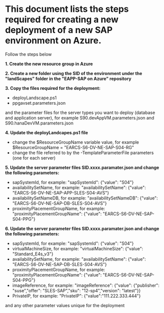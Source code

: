 # This document lists the steps required for creating a new deployment of a new SAP environment on Azure.

Follow the steps below

**1. Create the new resource group in Azure**

**2. Create a new folder using the SID of the environment under the "landScapes" folder in the "EAPP-SAP on Azure" repository**

**3. Copy the files required for the deployment:**
- deployLandscape.ps1
- ppgavset.parameters.json

and the parameter files for the server types you want to deploy (database and application server), for example S90.devAppVM.parameters.json and S90.hanaDevVM.parameters.json

**4. Update the deployLandcapes.ps1 file** 

- change the $ResourceGroupName variable value, for example $ResourceGroupName = "EARCS-S6-DV-NE-SAP-S04-RG"
- change the file referred to by the -TemplateParameterFile parameters (one for each server)

**5. Update the server parameter files SID.xxxx.paramater.json and change the following parameters:**

- sapSystemId, for example: "sapSystemId": {"value": "S04"}
- availabilitySetName, for example: "availabilitySetName": {"value": "EARCS-S6-DV-NE-SAP-APP-SLES-S04-AVS"}
- availabilitySetNameDB, for example: "availabilitySetNameDB": {"value": "EARCS-S6-DV-NE-SAP-DB-SLES-S04-AVS"}
- proximityPlacementGroupName, for example: "proximityPlacementGroupName": {"value": "EARCS-S6-DV-NE-SAP-S04-PPG"}

**6. Update the server parameter files SID.xxxx.paramater.json and change the following parameters:**

- sapSystemId, for example: "sapSystemId": {"value": "S04"}
- virtualMachineSize, for example: "virtualMachineSize": {"value": "Standard_E4s_v3"}
- availabilitySetName, for example: "availabilitySetName": {"value": "EARCS-S6-DV-NE-SAP-DB-SLES-S04-AVS"}
- proximityPlacementGroupName, for example: "proximityPlacementGroupName": {"value": "EARCS-S6-DV-NE-SAP-S04-PPG"}
- imageReference, for example: "imageReference": {"value": {"publisher": "suse","offer": "SLES-SAP","sku": "12-sp4","version": "latest"}}
- PrivateIP, for example: "PrivateIP": {"value":"111.222.333.444"} 

and any other parameter values unique for the deployment

